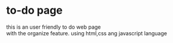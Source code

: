 # to-do page
this is an user friendly to do web page  
with the organize feature.
using html,css ang javascript language
